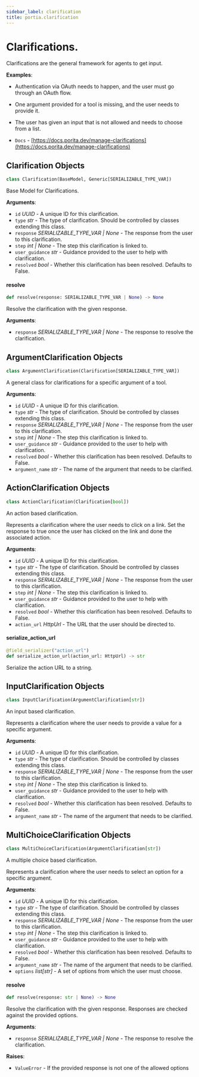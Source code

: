 ```yaml
---
sidebar_label: clarification
title: portia.clarification
---
```


# Clarifications.

Clarifications are the general framework for agents to get input.

**Examples**:

  - Authentication via OAuth needs to happen, and the user must go through an OAuth flow.
  - One argument provided for a tool is missing, and the user needs to provide it.
  - The user has given an input that is not allowed and needs to choose from a list.
  
  
- `Docs` - [https://docs.porita.dev/manage-clarifications](https://docs.porita.dev/manage-clarifications)

## Clarification Objects

```python
class Clarification(BaseModel, Generic[SERIALIZABLE_TYPE_VAR])
```

Base Model for Clarifications.

**Arguments**:

- `id` _UUID_ - A unique ID for this clarification.
- `type` _str_ - The type of clarification. Should be controlled by classes extending this class.
- `response` _SERIALIZABLE_TYPE_VAR | None_ - The response from the user to this clarification.
- `step` _int | None_ - The step this clarification is linked to.
- `user_guidance` _str_ - Guidance provided to the user to help with clarification.
- `resolved` _bool_ - Whether this clarification has been resolved. Defaults to False.

#### resolve

```python
def resolve(response: SERIALIZABLE_TYPE_VAR | None) -> None
```

Resolve the clarification with the given response.

**Arguments**:

- `response` _SERIALIZABLE_TYPE_VAR | None_ - The response to resolve the clarification.

## ArgumentClarification Objects

```python
class ArgumentClarification(Clarification[SERIALIZABLE_TYPE_VAR])
```

A general class for clarifications for a specific argument of a tool.

**Arguments**:

- `id` _UUID_ - A unique ID for this clarification.
- `type` _str_ - The type of clarification. Should be controlled by classes extending this class.
- `response` _SERIALIZABLE_TYPE_VAR | None_ - The response from the user to this clarification.
- `step` _int | None_ - The step this clarification is linked to.
- `user_guidance` _str_ - Guidance provided to the user to help with clarification.
- `resolved` _bool_ - Whether this clarification has been resolved. Defaults to False.
- `argument_name` _str_ - The name of the argument that needs to be clarified.

## ActionClarification Objects

```python
class ActionClarification(Clarification[bool])
```

An action based clarification.

Represents a clarification where the user needs to click on a link. Set the response to true
once the user has clicked on the link and done the associated action.

**Arguments**:

- `id` _UUID_ - A unique ID for this clarification.
- `type` _str_ - The type of clarification. Should be controlled by classes extending this class.
- `response` _SERIALIZABLE_TYPE_VAR | None_ - The response from the user to this clarification.
- `step` _int | None_ - The step this clarification is linked to.
- `user_guidance` _str_ - Guidance provided to the user to help with clarification.
- `resolved` _bool_ - Whether this clarification has been resolved. Defaults to False.
- `action_url` _HttpUrl_ - The URL that the user should be directed to.

#### serialize\_action\_url

```python
@field_serializer("action_url")
def serialize_action_url(action_url: HttpUrl) -> str
```

Serialize the action URL to a string.

## InputClarification Objects

```python
class InputClarification(ArgumentClarification[str])
```

An input based clarification.

Represents a clarification where the user needs to provide a value for a specific argument.

**Arguments**:

- `id` _UUID_ - A unique ID for this clarification.
- `type` _str_ - The type of clarification. Should be controlled by classes extending this class.
- `response` _SERIALIZABLE_TYPE_VAR | None_ - The response from the user to this clarification.
- `step` _int | None_ - The step this clarification is linked to.
- `user_guidance` _str_ - Guidance provided to the user to help with clarification.
- `resolved` _bool_ - Whether this clarification has been resolved. Defaults to False.
- `argument_name` _str_ - The name of the argument that needs to be clarified.

## MultiChoiceClarification Objects

```python
class MultiChoiceClarification(ArgumentClarification[str])
```

A multiple choice based clarification.

Represents a clarification where the user needs to select an option for a specific argument.

**Arguments**:

- `id` _UUID_ - A unique ID for this clarification.
- `type` _str_ - The type of clarification. Should be controlled by classes extending this class.
- `response` _SERIALIZABLE_TYPE_VAR | None_ - The response from the user to this clarification.
- `step` _int | None_ - The step this clarification is linked to.
- `user_guidance` _str_ - Guidance provided to the user to help with clarification.
- `resolved` _bool_ - Whether this clarification has been resolved. Defaults to False.
- `argument_name` _str_ - The name of the argument that needs to be clarified.
- `options` _list[str]_ - A set of options from which the user must choose.

#### resolve

```python
def resolve(response: str | None) -> None
```

Resolve the clarification with the given response.
Responses are checked against the provided options.

**Arguments**:

- `response` _SERIALIZABLE_TYPE_VAR | None_ - The response to resolve the clarification.
  

**Raises**:

- `ValueError` - If the provided response is not one of the allowed options

